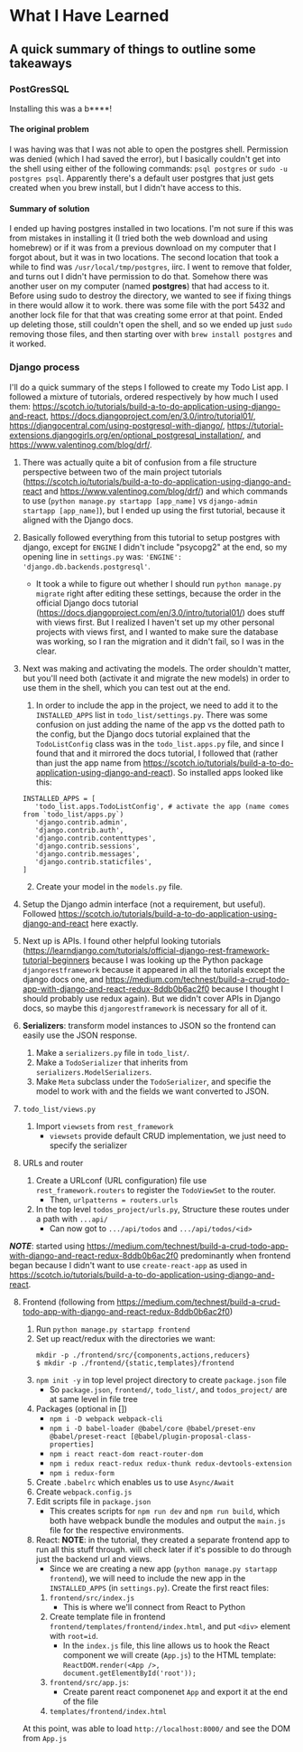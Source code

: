 What I Have Learned
=====
A quick summary of things to outline some takeaways
-----

### PostGresSQL
Installing this was a b****!
#### The original problem
I was having was that I was not able to open the postgres shell. Permission was denied (which I had saved the error), but I basically couldn't get into the shell using either of the following commands: `psql postgres` or `sudo -u postgres psql`. Apparently there's a default user postgres that just gets created when you brew install, but I didn't have access to this.

#### Summary of solution
I ended up having postgres installed in two locations. I'm not sure if this was from mistakes in installing it (I tried both the web download and using homebrew) or if it was from a previous download on my computer that I forgot about, but it was in two locations. The second location that took a while to find was `/usr/local/tmp/postgres`, iirc. I went to remove that folder, and turns out I didn't have permission to do that. Somehow there was another user on my computer (named **postgres**) that had access to it. Before using sudo to destroy the directory, we wanted to see if fixing things in there would allow it to work. there was some file with the port 5432 and another lock file for that that was creating some error at that point. Ended up deleting those, still couldn't open the shell, and so we ended up just `sudo` removing those files, and then starting over with `brew install postgres` and it worked.

### Django process
I'll do a quick summary of the steps I followed to create my Todo List app. I followed a mixture of tutorials, ordered respectively by how much I used them: https://scotch.io/tutorials/build-a-to-do-application-using-django-and-react, https://docs.djangoproject.com/en/3.0/intro/tutorial01/, https://djangocentral.com/using-postgresql-with-django/, https://tutorial-extensions.djangogirls.org/en/optional_postgresql_installation/, and https://www.valentinog.com/blog/drf/.

1. There was actually quite a bit of confusion from a file structure perspective between two of the main project tutorials (https://scotch.io/tutorials/build-a-to-do-application-using-django-and-react and https://www.valentinog.com/blog/drf/) and which commands to use (`python manage.py startapp [app_name]` vs `django-admin startapp [app_name]`), but I ended up using the first tutorial, because it aligned with the Django docs.
2. Basically followed everything from this tutorial to setup postgres with django, except for `ENGINE` I didn't include "psycopg2" at the end, so my opening line in `settings.py` was: `'ENGINE': 'django.db.backends.postgresql'`.
   * It took a while to figure out whether I should run `python manage.py migrate` right after editing these settings, because the order in the official Django docs tutorial (https://docs.djangoproject.com/en/3.0/intro/tutorial01/) does stuff with views first. But I realized I haven't set up my other personal projects with views first, and I wanted to make sure the database was working, so I ran the migration and it didn't fail, so I was in the clear.

2. Next was making and activating the models. The order shouldn't matter, but you'll need both (activate it and migrate the new models) in order to use them in the shell, which you can test out at the end.
   1. In order to include the app in the project, we need to add it to the `INSTALLED_APPS` list in `todo_list/settings.py`. There was some confusion on just adding the name of the app vs the dotted path to the config, but the Django docs tutorial explained that the `TodoListConfig` class was in the `todo_list.apps.py` file, and since I found that and it mirrored the docs tutorial, I followed that (rather than just the app name from https://scotch.io/tutorials/build-a-to-do-application-using-django-and-react). So installed apps looked like this:
   ```
   INSTALLED_APPS = [
      'todo_list.apps.TodoListConfig', # activate the app (name comes from `todo_list/apps.py`)
      'django.contrib.admin',
      'django.contrib.auth',
      'django.contrib.contenttypes',
      'django.contrib.sessions',
      'django.contrib.messages',
      'django.contrib.staticfiles',
   ]
   ```
   2. Create your model in the `models.py` file.

3. Setup the Django admin interface (not a requirement, but useful). Followed https://scotch.io/tutorials/build-a-to-do-application-using-django-and-react here exactly.
4. Next up is APIs. I found other helpful looking tutorials (https://learndjango.com/tutorials/official-django-rest-framework-tutorial-beginners because I was looking up the Python package `djangorestframework` because it appeared in all the tutorials except the django docs one, and https://medium.com/technest/build-a-crud-todo-app-with-django-and-react-redux-8ddb0b6ac2f0 because I thought I should probably use redux again). But we didn't cover APIs in Django docs, so maybe this `djangorestframework` is necessary for all of it.
5. **Serializers**: transform model instances to JSON so the frontend can easily use the JSON response.
   1. Make a `serializers.py` file in `todo_list/`.
   2. Make a `TodoSerializer` that inherits from `serializers.ModelSerializers`.
   3. Make `Meta` subclass under the `TodoSerializer`, and specifie the model to work with and the fields we want converted to JSON.
6. `todo_list/views.py`
   1. Import `viewsets` from `rest_framework`
      * `viewsets` provide default CRUD implementation, we just need to specify the serializer
7. URLs and router
   1. Create a URLconf (URL configuration) file use `rest_framework.routers` to register the `TodoViewSet` to the router.
      * Then, `urlpatterns = routers.urls`
   2. In the top level `todos_project/urls.py`, Structure these routes under a path with `...api/`
      * Can now got to `.../api/todos` and `.../api/todos/<id>`

***NOTE***: started using https://medium.com/technest/build-a-crud-todo-app-with-django-and-react-redux-8ddb0b6ac2f0 predominantly when frontend began because I didn't want to use `create-react-app` as used in https://scotch.io/tutorials/build-a-to-do-application-using-django-and-react.

8. Frontend (following from https://medium.com/technest/build-a-crud-todo-app-with-django-and-react-redux-8ddb0b6ac2f0)
   1. Run `python manage.py startapp frontend`
   2. Set up react/redux with the directories we want:
      ```
      mkdir -p ./frontend/src/{components,actions,reducers}
      $ mkdir -p ./frontend/{static,templates}/frontend
      ```
   3. `npm init -y` in top level project directory to create `package.json` file
      * So `package.json`, `frontend/`, `todo_list/`, and `todos_project/` are at same level in file tree
   6. Packages (optional in [])
      * `npm i -D webpack webpack-cli`
      * `npm i -D babel-loader @babel/core @babel/preset-env @babel/preset-react [@babel/plugin-proposal-class-properties]`
      * `npm i react react-dom react-router-dom`
      * `npm i redux react-redux redux-thunk redux-devtools-extension`
      * `npm i redux-form`
   5. Create `.babelrc` which enables us to use `Async/Await`
   6. Create `webpack.config.js`
   7. Edit scripts file in `package.json`
      * This creates scripts for `npm run dev` and `npm run build`, which both have webpack bundle the modules and output the `main.js` file for the respective environments.
   8. React:
      **NOTE**: in the tutorial, they created a separate frontend app to run all this stuff through. will check later if it's possible to do through just the backend url and views.
      * Since we are creating a new app (`python manage.py startapp frontend`), we will need to include the new app in the `INSTALLED_APPS` (in `settings.py`).
      Create the first react files:
      1. `frontend/src/index.js`
         *  This is where we'll connect from React to Python
      2. Create template file in frontend `frontend/templates/frontend/index.html`, and put `<div>` element with `root=id`.
         * In the `index.js` file, this line allows us to hook the React component we will create (`App.js`) to the HTML template: `ReactDOM.render(<App />, document.getElementById('root'));`
      3. `frontend/src/app.js`:
         *  Create parent react componenet `App` and export it at the end of the file
      4. `templates/frontend/index.html`

   At this point, was able to load `http://localhost:8000/` and see the DOM from `App.js`